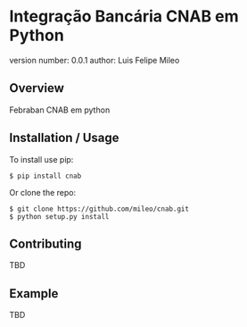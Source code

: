 Integração Bancária CNAB em Python
===============================

version number: 0.0.1
author: Luis Felipe Mileo

Overview
--------

Febraban CNAB em python

Installation / Usage
--------------------

To install use pip:

    $ pip install cnab


Or clone the repo:

    $ git clone https://github.com/mileo/cnab.git
    $ python setup.py install
    
Contributing
------------

TBD

Example
-------

TBD